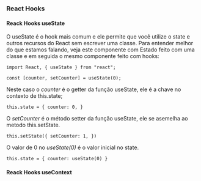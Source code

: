 ### React Hooks

#### Reack Hooks useState

O useState é o hook mais comum e ele permite que você utilize o state e outros recursos do React sem escrever uma classe. Para entender melhor do que estamos falando, veja este componente com Estado feito com uma classe e em seguida o mesmo componente feito com hooks:

```
import React, { useState } from "react";

const [counter, setCounter] = useState(0);

```

Neste caso o *counter* é o getter da função useState, ele é a chave no contexto de this.state;

`this.state = { counter: 0, }`

O *setCounter* é o método setter da função useState, ele se asemelha ao metodo this.setState.

`this.setState({ setCounter: 1, })`

O valor de 0 no *useState(0)* é o valor inicial no state.

`this.state = { counter: useState(0) }`

#### Reack Hooks useContext
